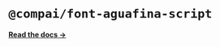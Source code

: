 # `@compai/font-aguafina-script`

[**Read the docs &rarr;**](https://components.ai/docs/typefaces/aguafina-script)
